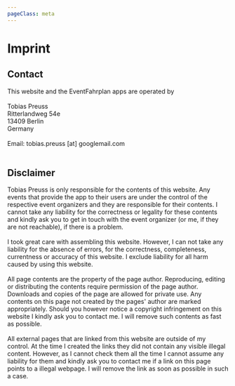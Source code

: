 ```yaml
---
pageClass: meta
---
```


# Imprint

## Contact

This website and the EventFahrplan apps are operated by<br />
<br />
Tobias Preuss<br />
Ritterlandweg 54e<br /> 
13409 Berlin<br />
Germany<br />
<br />
Email: tobias.preuss [at] googlemail.com<br />
<br />

## Disclaimer

Tobias Preuss is only responsible for the contents of this website. Any events that provide the app to their users are under the control of the respective event organizers and they are responsible for their contents. I cannot take any liability for the correctness or legality for these contents and kindly ask you to get in touch with the event organizer (or me, if they are not reachable), if there is a problem.<br />
<br />
I took great care with assembling this website. However, I can not take any liability for the absence of errors, for the correctness, completeness, currentness or accuracy of this website. I exclude liability for all harm caused by using this website.<br />
<br />
All page contents are the property of the page author. Reproducing, editing or distributing the contents require permission of the page author. Downloads and copies of the page are allowed for private use. Any contents on this page not created by the pages' author are marked appropriately. Should you however notice a copyright infringement on this website I kindly ask you to contact me. I will remove such contents as fast as possible.<br />
<br />
All external pages that are linked from this website are outside of my control. At the time I created the links they did not contain any visible illegal content. However, as I cannot check them all the time I cannot assume any liability for them and kindly ask you to contact me if a link on this page points to a illegal webpage. I will remove the link as soon as possible in such a case.

<CommonFooter />
